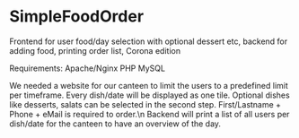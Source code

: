 # SimpleFoodOrder
Frontend for user food/day selection with optional dessert etc, backend for adding food, printing order list, Corona edition

Requirements:
Apache/Nginx
PHP
MySQL

We needed a website for our canteen to limit the users to a predefined limit per timeframe.
Every dish/date will be displayed as one tile. 
Optional dishes like desserts, salats can be selected in the second step.
First/Lastname + Phone + eMail is required to order.\n
Backend will print a list of all users per dish/date for the canteen to have an overview of the day.
